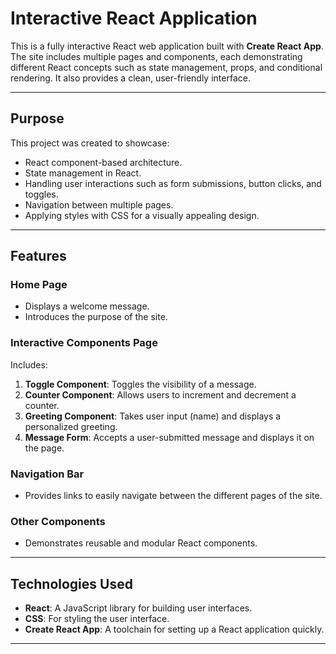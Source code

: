 # Interactive React Application

This is a fully interactive React web application built with **Create React App**. The site includes multiple pages and components, each demonstrating different React concepts such as state management, props, and conditional rendering. It also provides a clean, user-friendly interface.

---

## **Purpose**

This project was created to showcase:
- React component-based architecture.
- State management in React.
- Handling user interactions such as form submissions, button clicks, and toggles.
- Navigation between multiple pages.
- Applying styles with CSS for a visually appealing design.

---

## **Features**

### **Home Page**
- Displays a welcome message.
- Introduces the purpose of the site.

### **Interactive Components Page**
Includes:
1. **Toggle Component**: Toggles the visibility of a message.
2. **Counter Component**: Allows users to increment and decrement a counter.
3. **Greeting Component**: Takes user input (name) and displays a personalized greeting.
4. **Message Form**: Accepts a user-submitted message and displays it on the page.

### **Navigation Bar**
- Provides links to easily navigate between the different pages of the site.

### **Other Components**
- Demonstrates reusable and modular React components.

---

## **Technologies Used**

- **React**: A JavaScript library for building user interfaces.
- **CSS**: For styling the user interface.
- **Create React App**: A toolchain for setting up a React application quickly.

---

